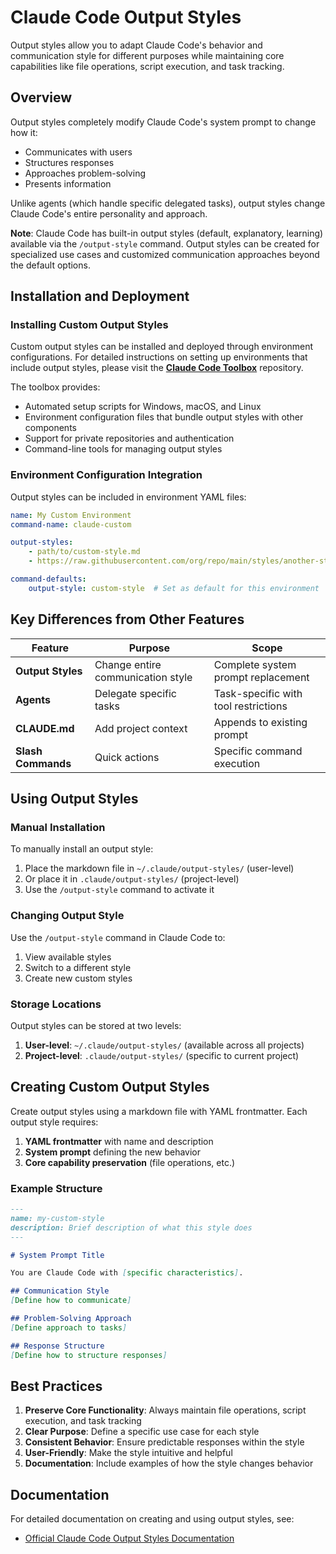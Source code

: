 # Claude Code Output Styles

Output styles allow you to adapt Claude Code's behavior and communication style for different purposes while maintaining core capabilities like file operations, script execution, and task tracking.

## Overview

Output styles completely modify Claude Code's system prompt to change how it:
- Communicates with users
- Structures responses
- Approaches problem-solving
- Presents information

Unlike agents (which handle specific delegated tasks), output styles change Claude Code's entire personality and approach.

**Note**: Claude Code has built-in output styles (default, explanatory, learning) available via the `/output-style` command. Output styles can be created for specialized use cases and customized communication approaches beyond the default options.

## Installation and Deployment

### Installing Custom Output Styles

Custom output styles can be installed and deployed through environment configurations. For detailed instructions on setting up environments that include output styles, please visit the **[Claude Code Toolbox](https://github.com/alex-feel/claude-code-toolbox)** repository.

The toolbox provides:
- Automated setup scripts for Windows, macOS, and Linux
- Environment configuration files that bundle output styles with other components
- Support for private repositories and authentication
- Command-line tools for managing output styles

### Environment Configuration Integration

Output styles can be included in environment YAML files:
```yaml
name: My Custom Environment
command-name: claude-custom

output-styles:
    - path/to/custom-style.md
    - https://raw.githubusercontent.com/org/repo/main/styles/another-style.md

command-defaults:
    output-style: custom-style  # Set as default for this environment
```

## Key Differences from Other Features

| Feature | Purpose | Scope |
|---------|---------|-------|
| **Output Styles** | Change entire communication style | Complete system prompt replacement |
| **Agents** | Delegate specific tasks | Task-specific with tool restrictions |
| **CLAUDE.md** | Add project context | Appends to existing prompt |
| **Slash Commands** | Quick actions | Specific command execution |

## Using Output Styles

### Manual Installation

To manually install an output style:
1. Place the markdown file in `~/.claude/output-styles/` (user-level)
2. Or place it in `.claude/output-styles/` (project-level)
3. Use the `/output-style` command to activate it

### Changing Output Style

Use the `/output-style` command in Claude Code to:
1. View available styles
2. Switch to a different style
3. Create new custom styles

### Storage Locations

Output styles can be stored at two levels:

1. **User-level**: `~/.claude/output-styles/` (available across all projects)
2. **Project-level**: `.claude/output-styles/` (specific to current project)

## Creating Custom Output Styles

Create output styles using a markdown file with YAML frontmatter. Each output style requires:

1. **YAML frontmatter** with name and description
2. **System prompt** defining the new behavior
3. **Core capability preservation** (file operations, etc.)

### Example Structure

```markdown
---
name: my-custom-style
description: Brief description of what this style does
---

# System Prompt Title

You are Claude Code with [specific characteristics].

## Communication Style
[Define how to communicate]

## Problem-Solving Approach
[Define approach to tasks]

## Response Structure
[Define how to structure responses]
```

## Best Practices

1. **Preserve Core Functionality**: Always maintain file operations, script execution, and task tracking
2. **Clear Purpose**: Define a specific use case for each style
3. **Consistent Behavior**: Ensure predictable responses within the style
4. **User-Friendly**: Make the style intuitive and helpful
5. **Documentation**: Include examples of how the style changes behavior

## Documentation

For detailed documentation on creating and using output styles, see:
- [Official Claude Code Output Styles Documentation](https://docs.anthropic.com/en/docs/claude-code/output-styles)
